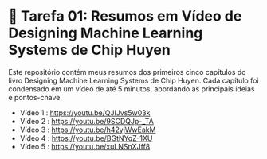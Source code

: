 # 🦤 Tarefa 01: Resumos em Vídeo de Designing Machine Learning Systems de Chip Huyen
Este repositório contém meus resumos dos primeiros cinco capítulos do livro Designing Machine Learning Systems de Chip Huyen. 
Cada capítulo foi condensado em um vídeo de até 5 minutos, abordando as principais ideias e pontos-chave.

* Vídeo 1 : https://youtu.be/QJIJvs5w03k
* Vídeo 2 : https://youtu.be/9SCDQJp-_TA
* Vídeo 3 : https://youtu.be/h42yjWwEakM
* Vídeo 4 : https://youtu.be/BGtNYqZ-1XU
* Vídeo 5 : https://youtu.be/xuLNSnXJff8
